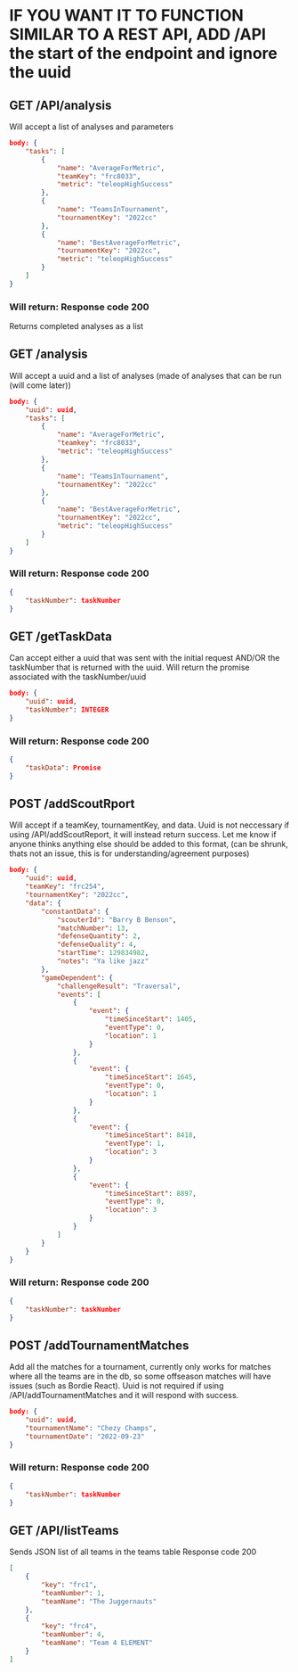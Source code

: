 # IF YOU WANT IT TO FUNCTION SIMILAR TO A REST API, ADD /API the start of the endpoint and ignore the uuid

## GET /API/analysis
Will accept a list of analyses and parameters
```json
body: {
    "tasks": [
        {
            "name": "AverageForMetric",
            "teamKey": "frc8033",
            "metric": "teleopHighSuccess"
        },
        {
            "name": "TeamsInTournament",
            "tournamentKey": "2022cc"
        },
        {
            "name": "BestAverageForMetric",
            "tournamentKey": "2022cc",
            "metric": "teleopHighSuccess"
        }
    ]
}
```
### Will return: Response code 200 
Returns completed analyses as a list

## GET /analysis
Will accept a uuid and a list of analyses (made of analyses that can be run (will come later))
```json
body: {
    "uuid": uuid,
    "tasks": [
        {
            "name": "AverageForMetric",
            "teamkey": "frc8033",
            "metric": "teleopHighSuccess"
        },
        {
            "name": "TeamsInTournament",
            "tournamentKey": "2022cc"
        },
        {
            "name": "BestAverageForMetric",
            "tournamentKey": "2022cc",
            "metric": "teleopHighSuccess"
        }
    ]
}
```
### Will return: Response code 200
```json
{
    "taskNumber": taskNumber
}
```

## GET /getTaskData
Can accept either a uuid that was sent with the initial request AND/OR the taskNumber that is returned with the uuid. Will return the promise associated with the taskNumber/uuid
```json
body: {
    "uuid": uuid,
    "taskNumber": INTEGER
}
```
### Will return: Response code 200
```json
{
    "taskData": Promise
}
```

## POST /addScoutRport
Will accept if a teamKey, tournamentKey, and data. Uuid is not neccessary if using /API/addScoutReport, it will instead return success. Let me know if anyone thinks anything else should be added to this format, (can be shrunk, thats not an issue, this is for understanding/agreement purposes)
```json
body: {
    "uuid": uuid,
    "teamKey": "frc254",
    "tournamentKey": "2022cc",
    "data": {
        "constantData": {
            "scouterId": "Barry B Benson",
            "matchNumber": 13,
            "defenseQuantity": 2,
            "defenseQuality": 4,
            "startTime": 129834982,
            "notes": "Ya like jazz"
        },
        "gameDependent": {
            "challengeResult": "Traversal",
            "events": [
                {
                    "event": {
                        "timeSinceStart": 1405,
                        "eventType": 0,
                        "location": 1
                    }
                },
                {
                    "event": {
                        "timeSinceStart": 1645,
                        "eventType": 0,
                        "location": 1
                    }
                },
                {
                    "event": {
                        "timeSinceStart": 8418,
                        "eventType": 1,
                        "location": 3
                    }
                },
                {
                    "event": {
                        "timeSinceStart": 8897,
                        "eventType": 0,
                        "location": 3
                    }
                }
            ]
        }
    }
}
```
### Will return: Response code 200
```json
{
    "taskNumber": taskNumber
}
```

## POST /addTournamentMatches
Add all the matches for a tournament, currently only works for matches where all the teams are in the db, so some offseason matches will have issues (such as Bordie React). Uuid is not required if using /API/addTournamentMatches and it will respond with success.
```json
body: {
    "uuid": uuid,
    "tournamentName": "Chezy Champs",
    "tournamentDate": "2022-09-23"
}
```
### Will return: Response code 200
```json
{
    "taskNumber": taskNumber
}
```

## GET /API/listTeams
Sends JSON list of all teams in the teams table
Response code 200
```json
[
    {
        "key": "frc1",
        "teamNumber": 1,
        "teamName": "The Juggernauts"
    },
    {
        "key": "frc4",
        "teamNumber": 4,
        "teamName": "Team 4 ELEMENT"
    }
]
```
